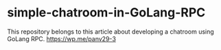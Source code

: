 # simple-chatroom-in-GoLang-RPC

This repository belongs to this article about developing a chatroom using GoLang RPC. https://wp.me/panv29-3
